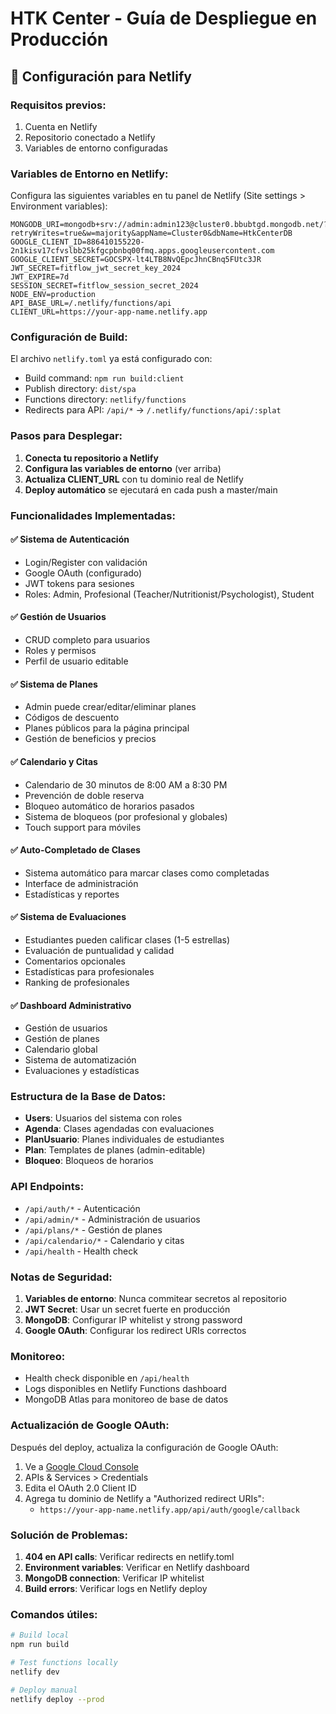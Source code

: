 # HTK Center - Guía de Despliegue en Producción

## 🚀 Configuración para Netlify

### Requisitos previos:
1. Cuenta en Netlify
2. Repositorio conectado a Netlify
3. Variables de entorno configuradas

### Variables de Entorno en Netlify:

Configura las siguientes variables en tu panel de Netlify (Site settings > Environment variables):

```
MONGODB_URI=mongodb+srv://admin:admin123@cluster0.bbubtgd.mongodb.net/?retryWrites=true&w=majority&appName=Cluster0&dbName=HtkCenterDB
GOOGLE_CLIENT_ID=886410155220-2n1kisv17cfvslbb25kfgcpbnbq00fmq.apps.googleusercontent.com
GOOGLE_CLIENT_SECRET=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
JWT_SECRET=fitflow_jwt_secret_key_2024
JWT_EXPIRE=7d
SESSION_SECRET=fitflow_session_secret_2024
NODE_ENV=production
API_BASE_URL=/.netlify/functions/api
CLIENT_URL=https://your-app-name.netlify.app
```

### Configuración de Build:

El archivo `netlify.toml` ya está configurado con:
- Build command: `npm run build:client`
- Publish directory: `dist/spa`
- Functions directory: `netlify/functions`
- Redirects para API: `/api/*` → `/.netlify/functions/api/:splat`

### Pasos para Desplegar:

1. **Conecta tu repositorio a Netlify**
2. **Configura las variables de entorno** (ver arriba)
3. **Actualiza CLIENT_URL** con tu dominio real de Netlify
4. **Deploy automático** se ejecutará en cada push a master/main

### Funcionalidades Implementadas:

#### ✅ Sistema de Autenticación
- Login/Register con validación
- Google OAuth (configurado)
- JWT tokens para sesiones
- Roles: Admin, Profesional (Teacher/Nutritionist/Psychologist), Student

#### ✅ Gestión de Usuarios
- CRUD completo para usuarios
- Roles y permisos
- Perfil de usuario editable

#### ✅ Sistema de Planes
- Admin puede crear/editar/eliminar planes
- Códigos de descuento
- Planes públicos para la página principal
- Gestión de beneficios y precios

#### ✅ Calendario y Citas
- Calendario de 30 minutos de 8:00 AM a 8:30 PM
- Prevención de doble reserva
- Bloqueo automático de horarios pasados
- Sistema de bloqueos (por profesional y globales)
- Touch support para móviles

#### ✅ Auto-Completado de Clases
- Sistema automático para marcar clases como completadas
- Interface de administración
- Estadísticas y reportes

#### ✅ Sistema de Evaluaciones
- Estudiantes pueden calificar clases (1-5 estrellas)
- Evaluación de puntualidad y calidad
- Comentarios opcionales
- Estadísticas para profesionales
- Ranking de profesionales

#### ✅ Dashboard Administrativo
- Gestión de usuarios
- Gestión de planes
- Calendario global
- Sistema de automatización
- Evaluaciones y estadísticas

### Estructura de la Base de Datos:

- **Users**: Usuarios del sistema con roles
- **Agenda**: Clases agendadas con evaluaciones
- **PlanUsuario**: Planes individuales de estudiantes
- **Plan**: Templates de planes (admin-editable)
- **Bloqueo**: Bloqueos de horarios

### API Endpoints:

- `/api/auth/*` - Autenticación
- `/api/admin/*` - Administración de usuarios
- `/api/plans/*` - Gestión de planes
- `/api/calendario/*` - Calendario y citas
- `/api/health` - Health check

### Notas de Seguridad:

1. **Variables de entorno**: Nunca commitear secretos al repositorio
2. **JWT Secret**: Usar un secret fuerte en producción
3. **MongoDB**: Configurar IP whitelist y strong password
4. **Google OAuth**: Configurar los redirect URIs correctos

### Monitoreo:

- Health check disponible en `/api/health`
- Logs disponibles en Netlify Functions dashboard
- MongoDB Atlas para monitoreo de base de datos

### Actualización de Google OAuth:

Después del deploy, actualiza la configuración de Google OAuth:
1. Ve a [Google Cloud Console](https://console.cloud.google.com/)
2. APIs & Services > Credentials
3. Edita el OAuth 2.0 Client ID
4. Agrega tu dominio de Netlify a "Authorized redirect URIs":
   - `https://your-app-name.netlify.app/api/auth/google/callback`

### Solución de Problemas:

1. **404 en API calls**: Verificar redirects en netlify.toml
2. **Environment variables**: Verificar en Netlify dashboard
3. **MongoDB connection**: Verificar IP whitelist
4. **Build errors**: Verificar logs en Netlify deploy

### Comandos útiles:

```bash
# Build local
npm run build

# Test functions locally
netlify dev

# Deploy manual
netlify deploy --prod
```
